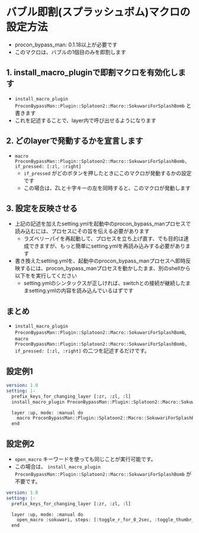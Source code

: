 # バブル即割(スプラッシュボム)マクロの設定方法
* procon_bypass_man: 0.1.18以上が必要です
* このマクロは、バブルの1個目のみを即割します

## 1. install_macro_pluginで即割マクロを有効化します
* `install_macro_plugin ProconBypassMan::Plugin::Splatoon2::Macro::SokuwariForSplashBomb` と書きます
* これを記述することで、layer内で呼び出せるようになります

## 2. どのlayerで発動するかを宣言します
* `macro ProconBypassMan::Plugin::Splatoon2::Macro::SokuwariForSplashBomb, if_pressed: [:zl, :right]`
  * `if_pressed` がどのボタンを押したときにこのマクロが発動するかの設定です
  * この場合は、ZLと十字キーの左を同時すると、このマクロが発動します

## 3. 設定を反映させる
* 上記の記述を加えたsetting.ymlを起動中のprocon_bypass_manプロセスで読み込むには、プロセスにその旨を伝える必要があります
  * ラズベリーパイを再起動して、プロセスを立ち上げ直す、でも目的は達成できますが、もっと簡単にsetting.ymlを再読み込みする必要があります
* 書き換えたsetting.ymlを、起動中のprocon_bypass_manプロセスへ即時反映するには、procon_bypass_manプロセスを動かしたまま、別のshellから 以下をを実行してください
  * setting.ymlのシンタックスが正しければ、switchとの接続が継続したままsetting.ymlの内容を読み込んでいるはずです

## まとめ
* `install_macro_plugin ProconBypassMan::Plugin::Splatoon2::Macro::SokuwariForSplashBomb`, `macro ProconBypassMan::Plugin::Splatoon2::Macro::SokuwariForSplashBomb, if_pressed: [:zl, :right]` の二つを記述するだけです。


## 設定例1
```yaml
version: 1.0
setting: |-
  prefix_keys_for_changing_layer [:zr, :zl, :l]
  install_macro_plugin ProconBypassMan::Plugin::Splatoon2::Macro::SokuwariForSplashBomb

  layer :up, mode: :manual do
    macro ProconBypassMan::Plugin::Splatoon2::Macro::SokuwariForSplashBomb, if_pressed: [:zl, :right]
  end
```


## 設定例2
* `open_macro` キーワードを使っても同じことが実行可能です。
* この場合は、 `install_macro_plugin ProconBypassMan::Plugin::Splatoon2::Macro::SokuwariForSplashBomb` が不要です。

```yaml
version: 1.0
setting: |-
  prefix_keys_for_changing_layer [:zr, :zl, :l]

  layer :up, mode: :manual do
    open_macro :sokuwari, steps: [:toggle_r_for_0_2sec, :toggle_thumbr_for_0_14sec, :toggle_thumbr_and_toggle_zr_for_0_34sec, :toggle_r_for_1sec], if_pressed: [:zl, :right]
  end
```
